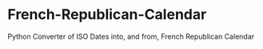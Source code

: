 # French-Republican-Calendar
Python Converter of ISO Dates into, and from, French Republican Calendar
